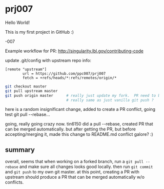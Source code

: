 

# prj007

Hello World!

This is my first project in GitHub :)

-007

Example workflow for PR:
http://singularity.lbl.gov/contributing-code

update .git/config with upstream repo info:
```
[remote "upstream"]
        url = https://github.com/ppc007/prj007
        fetch = +refs/heads/*:refs/remotes/origin/*
```

```bash
git checkout master
git pull upstream master
git push origin master		# really just update my fork.  PR need to be done via web?
                        	# really same as just vanilla git push ?
```



here is a random insignificant change, added to create a PR conflict, 
going test git pull --rebase...

going, really going crazy now.
tin6150 did a pull --rebase, created PR that can be merged automatically.
but after getting the PR, but before accepting/merging it, 
made this change to README.md 
conflict galore? :)
## summary

overall, seems that when working on a forked branch, 
run a `git pull --rebase`
and make sure all changes looks good locally.
then run `git commit` and `git push` to my own git master.
at this point, creating a PR with upstream should produce a PR that can be merged automatically w/o conflicts.

